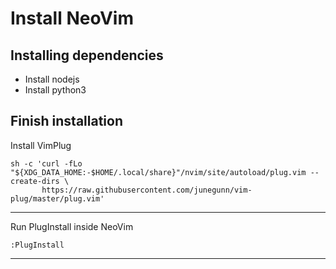 # Install NeoVim

## Installing dependencies

-   Install nodejs
-   Install python3

## Finish installation
Install VimPlug

``` console
sh -c 'curl -fLo "${XDG_DATA_HOME:-$HOME/.local/share}"/nvim/site/autoload/plug.vim --create-dirs \
       https://raw.githubusercontent.com/junegunn/vim-plug/master/plug.vim'
```


---
Run PlugInstall inside NeoVim
``` console
:PlugInstall
```

---


